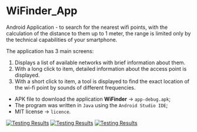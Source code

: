 # WiFinder_App
Android Application - to search for the nearest wifi points, with the calculation of the distance to them up to 1 meter, the range is limited only by the technical capabilities of your smartphone.

The application has 3 main screens:
1) Displays a list of available networks with brief information about them.
2) With a long click to item, detailed information about the access point is displayed.
3) With a short click to item, a tool is displayed to find the exact location of the wi-fi point by sounds of different frequencies.

- APK file to download the application **WiFinder** -> `app-debug.apk`;
- The program was written in `Java` using the `Android Studio IDE`;
- MIT license -> `licence`.

 [![Testing Results][screen-img]][contributor-url]
 [![Testing Results][screen-img]][contributor-url]
 [![Testing Results][screen-img]][contributor-url]


<!-- Images SRCs -->
[screen-img]: https://sun9-west.userapi.com/sun9-5/s/v1/ig2/5fqOJQvjZyJx5wkP668rr4_G3xznvWVb6CSWOesF9IsqgYyEvBObMezSrqmZFhV0NUbP6qdLu8uJ8Jf_IQTXMwUl.jpg?size=591x1280&quality=95&type=album
[contributor-url]: https://github.com/silvermete0r

[screen-img]: https://sun9-west.userapi.com/sun9-14/s/v1/ig2/_c-xB__EvOVfMgjAVar2yMisZV5AuKZLWM3KwARTNLMmdsnFyA9Dzf3jQgEJkCZDYMFtX_L8u1OALsnb7Xp_y0lh.jpg?size=591x1280&quality=95&type=album
[contributor-url]: https://github.com/silvermete0r

[screen-img]: https://sun9-north.userapi.com/sun9-85/s/v1/ig2/iAXClRCkxlhVJTpALMQ5d942R65CIxMyYKcjgYRFPP7NvoLYfllNzmmPhZQWhw6AkYCLGhPfLzbGFJcjrQcZ2UGN.jpg?size=591x1280&quality=95&type=album
[contributor-url]: https://github.com/silvermete0r
